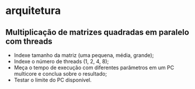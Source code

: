 # arquitetura

## Multiplicação de matrizes quadradas em paralelo com threads
 - Indexe tamanho da matriz (uma pequena, média, grande);
 - Indexe o número de threads (1, 2, 4, 8);
 - Meça o tempo de execução com diferentes parâmetros em um PC multicore e conclua sobre o resultado;
 - Testar o limite do PC disponível.
